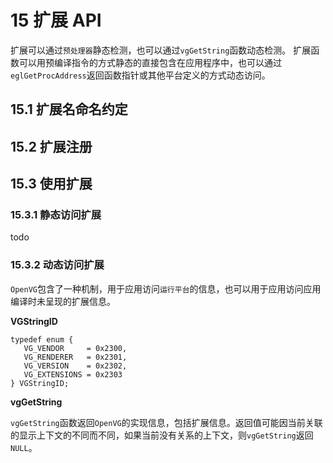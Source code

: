 # 15 扩展 API
扩展可以通过`预处理器`静态检测，也可以通过`vgGetString`函数动态检测。 扩展函数可以用预编译指令的方式静态的直接包含在应用程序中，也可以通过`eglGetProcAddress`返回函数指针或其他平台定义的方式动态访问。

## 15.1 扩展名命名约定 <span id = "扩展名命名约定"></span>

## 15.2 扩展注册 <span id = "扩展注册"></span>

## 15.3 使用扩展 <span id = "使用扩展"></span>

### 15.3.1 静态访问扩展
todo
### 15.3.2 动态访问扩展
`OpenVG`包含了一种机制，用于应用访问`运行平台`的信息，也可以用于应用访问应用编译时未呈现的扩展信息。

 **VGStringID**
 ```
 typedef enum {
    VG_VENDOR     = 0x2300,
    VG_RENDERER   = 0x2301,
    VG_VERSION    = 0x2302,
    VG_EXTENSIONS = 0x2303
} VGStringID;
 ```
 **vgGetString**

`vgGetString`函数返回`OpenVG`的实现信息，包括扩展信息。返回值可能因当前关联的显示上下文的不同而不同，如果当前没有关系的上下文，则`vgGetString`返回`NULL`。
